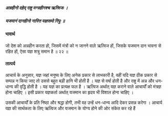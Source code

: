 ##### अन्नहीनो दहेद् राष्ट्र मन्त्रहीनश्च ऋत्विजः ।
##### यजमानं दानहीनो नास्ति यज्ञसमो रिपुः ॥

#### भावार्थ

जो देश को अन्नहीन करता हो, जिसमें मंत्रों को न जानने वाले ऋत्विज हों, जिसके यजमान दान भावना से रहित हों, ऐसा यज्ञ शत्रु समान है ॥ २२ ॥

#### तात्पर्य

आचार्य के अनुसार, यज्ञ जहां मनुष्य के लिए अनेक प्रकार से लाभकारी है, वहीं यदि यज्ञ ठीक प्रकार से सम्पन्न न किया जाए तो उससे बहुत बड़ी हानि भी होती है । यज्ञ से वर्षा होती है और राष्ट्र में अन्न और धन-धान्य की वृद्धि होती है । यह यज्ञ का प्रत्यक्ष फल है । ऋत्विज अर्थात् यज्ञ कराने वाले आचार्यों को मंत्रज्ञ होना चाहिए । इसी प्रकार यज्ञकर्ता अर्थात् यजमान का हृदय भी विशाल होना चाहिए ।

उसकी आचार्यों के प्रति निष्ठा और श्रद्धा होगी, तभी वह उन्हें धन-धान्य आदि देकर प्रसन्न करेगा । आचार्य यज्ञ की सार्थकता के लिए ऋत्विज और यजमान के योग्य होने की ओर संकेत कर रहे हैं